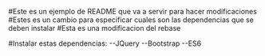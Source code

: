 #Este es un ejemplo de README que va a servir para hacer modificaciones
#Estes es un cambio para especificar cuales son las dependencias que se deben instalar
#Esta es una modificacion del rebase



#Instalar estas dependencias:
 --JQuery
 --Bootstrap
 --ES6
